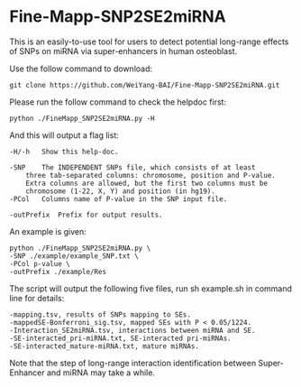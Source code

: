 # Fine-Mapp-SNP2SE2miRNA

This is an easily-to-use tool for users to detect potential long-range effects of SNPs on miRNA via super-enhancers in human osteoblast. 


Use the follow command to download:

	git clone https://github.com/WeiYang-BAI/Fine-Mapp-SNP2SE2miRNA.git 

Please run the follow command to check the helpdoc first:

	python ./FineMapp_SNP2SE2miRNA.py -H
	
And this will output a flag list:
	
	-H/-h	Show this help-doc.

	-SNP	The INDEPENDENT SNPs file, which consists of at least 
		three tab-separated columns: chromosome, position and P-value.
		Extra columns are allowed, but the first two columns must be
		chromosome (1-22, X, Y) and position (in hg19). 
	-PCol	Columns name of P-value in the SNP input file.
	
	-outPrefix	Prefix for output results.

An example is given:

	python ./FineMapp_SNP2SE2miRNA.py \
	-SNP ./example/example_SNP.txt \
	-PCol p-value \
	-outPrefix ./example/Res
	
The script will output the following five files, run sh example.sh in command line for details:

	-mapping.tsv, results of SNPs mapping to SEs.
	-mappedSE-Bonferroni_sig.tsv, mapped SEs with P < 0.05/1224.
	-Interaction_SE2miRNA.tsv, interactions between miRNA and SE.
	-SE-interacted_pri-miRNA.txt, SE-interacted pri-miRNAs.
	-SE-interacted_mature-miRNA.txt, mature miRNAs.



 Note that the step of long-range interaction identification between Super-Enhancer and miRNA may take a while. 


